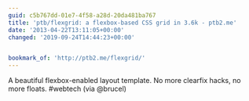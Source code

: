```yaml
---
guid: c5b767dd-01e7-4f58-a28d-20da481ba767
title: 'ptb/flexgrid: a flexbox-based CSS grid in 3.6k - ptb2.me'
date: '2013-04-22T13:11:05+00:00'
changed: '2019-09-24T14:44:23+00:00'


bookmark_of: 'http://ptb2.me/flexgrid/'
---
```



A beautiful flexbox-enabled layout template. No more clearfix hacks, no more floats.  #webtech (via @brucel)
